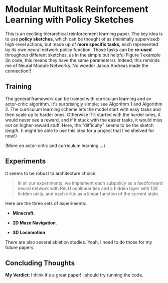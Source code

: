 # Modular Multitask Reinforcement Learning with Policy Sketches

This is an exciting hierarchical reinforcement learning paper. The key idea is
to use **policy sketches**, which can be thought of as (minimally supervised)
high-level actions, but made up of **more specific tasks**, each represented by
its own neural network policy function. Those tasks can be **re-used**
throughout different sketches, as in the simple but helpful Figure 1 example (in
code, this means they have the same parameters).  Indeed, this reminds me of
Neural Module Networks. No wonder Jacob Andreas made the connection!!


## Training

The general framework can be trained with curriculum learning and an
actor-critic algorithm. It's surprisingly simple; see Algorithm 1 and Algorithm
2. The curriculum learning scheme lets the model start with easy tasks and then
scale up to harder ones. Otherwise if it started with the harder ones, it would
never see a reward, and if it stuck with the easier tasks, it would miss out on
higher-reward stuff. Here, the "difficulty" seems to be the sketch *length*. (I
might be able to use this idea for a project that I've shelved for now!)

(More on actor-critic and curriculum learning ...)


## Experiments

It seems to be robust to architecture choice:

> In all our experiments, we implement each subpolicy as a feedforward neural
> network with ReLU nonlinearities and a hidden layer with 128 hidden units, and
> each critic as a linear function of the current state.

Here are the three sets of experiments:

- **Minecraft**.

- **2D Maze Navigation**.

- **3D Locomotion**.

There are also several ablation studies. Yeah, I need to do those for my future
papers.


## Concluding Thoughts

**My Verdict**: I think it's a great paper! I should try running the code.
